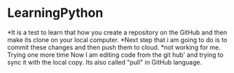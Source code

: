 # LearningPython

*It is a test to learn that how you create a repository on the GitHub and then make its clone on your local computer. 
*Next step that i am going to do is to commit these changes and then push them to cloud.
*not working for me.
Trying one more time
Now I am editing code from the git hub' and trying to sync it with the local copy. Its also called "pull" in GitHub language.
